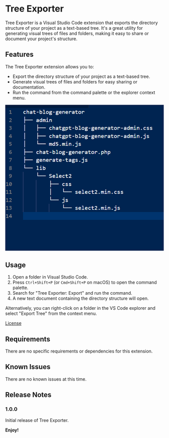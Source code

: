 # Tree Exporter

Tree Exporter is a Visual Studio Code extension that exports the directory structure of your project as a text-based tree. It's a great utility for generating visual trees of files and folders, making it easy to share or document your project's structure.

## Features

The Tree Exporter extension allows you to:

- Export the directory structure of your project as a text-based tree.
- Generate visual trees of files and folders for easy sharing or documentation.
- Run the command from the command palette or the explorer context menu.

![Tree Exporter in action](images/screenshot.png)
## Usage

1. Open a folder in Visual Studio Code.
2. Press `Ctrl+Shift+P` (or `Cmd+Shift+P` on macOS) to open the command palette.
3. Search for "Tree Exporter: Export" and run the command.
4. A new text document containing the directory structure will open.

Alternatively, you can right-click on a folder in the VS Code explorer and select "Export Tree" from the context menu.

[License](LICENSE.md)

## Requirements

There are no specific requirements or dependencies for this extension.

## Known Issues

There are no known issues at this time.

## Release Notes

### 1.0.0

Initial release of Tree Exporter.

**Enjoy!**